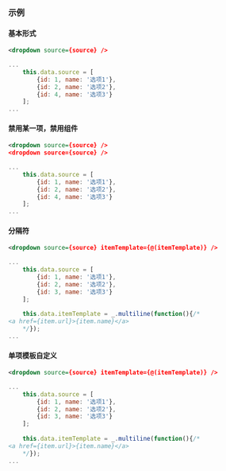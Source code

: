 ### 示例
#### 基本形式

<div class="m-example" id="j-example1"></div>

```xml
<dropdown source={source} />
```

```javascript
...
    this.data.source = [
        {id: 1, name: '选项1'},
        {id: 2, name: '选项2'},
        {id: 4, name: '选项3'}
    ];
...
```

#### 禁用某一项，禁用组件

<div class="m-example" id="j-example2"></div>

```xml
<dropdown source={source} />
<dropdown source={source} />
```

```javascript
...
    this.data.source = [
        {id: 1, name: '选项1'},
        {id: 2, name: '选项2'},
        {id: 4, name: '选项3'}
    ];
...
```

#### 分隔符

<div class="m-example" id="j-example3"></div>

```xml
<dropdown source={source} itemTemplate={@(itemTemplate)} />
```

```javascript
...
    this.data.source = [
        {id: 1, name: '选项1'},
        {id: 2, name: '选项2'},
        {id: 3, name: '选项3'}
    ];
    
    this.data.itemTemplate = _.multiline(function(){/*
<a href={item.url}>{item.name}</a>
    */});
...
```

#### 单项模板自定义

<div class="m-example" id="j-example4"></div>

```xml
<dropdown source={source} itemTemplate={@(itemTemplate)} />
```

```javascript
...
    this.data.source = [
        {id: 1, name: '选项1'},
        {id: 2, name: '选项2'},
        {id: 3, name: '选项3'}
    ];
    
    this.data.itemTemplate = _.multiline(function(){/*
<a href={item.url}>{item.name}</a>
    */});
...
```
